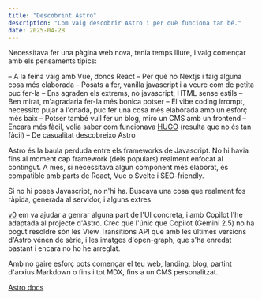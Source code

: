 ```yaml
---
title: "Descobrint Astro"
description: "Com vaig descobrir Astro i per què funciona tan bé."
date: 2025-04-28
---
```


Necessitava fer una pàgina web nova, tenia temps lliure, i vaig començar amb els pensaments típics:

– A la feina vaig amb Vue, doncs React
– Per què no Nextjs i faig alguna cosa més elaborada
– Posats a fer, vanilla javascript i a veure com de petita puc fer-la
– Ens agraden els extrems, no javascript, HTML sense estils
– Ben mirat, m'agradaria fer-la més bonica potser
– El vibe coding irrompt, necessito pujar a l'onada, puc fer una cosa més elaborada amb un esforç més baix
– Potser també vull fer un blog, miro un CMS amb un frontend
– Encara més fàcil, volia saber com funcionava [HUGO](http://hugo.io) (resulta que no és tan fàcil) 
– De casualitat descobreixo Astro

Astro és la baula perduda entre els frameworks de Javascript. No hi havia fins al moment cap framework (dels populars) realment enfocat al contingut. A més, si necessitava algun component més elaborat, és compatible amb parts de React, Vue o Svelte i SEO-friendly.

Si no hi poses Javascript, no n'hi ha. Buscava una cosa que realment fos ràpida, generada al servidor, i alguns extres. 

[v0](http://v0.dev) em va ajudar a genrar alguna part de l'UI concreta, i amb Copilot l'he adaptada al projecte d'Astro. Crec que l'únic que Copilot (Gemini 2.5) no ha pogut resoldre són les View Transitions API que amb les últimes versions d'Astro vénen de sèrie, i les imatges d'open-graph, que s'ha enredat bastant i encara no ho he arreglat.

Amb no gaire esforç pots començar el teu web, landing, blog, partint d'arxius Markdown o fins i tot MDX, fins a un CMS personalitzat.

[Astro docs](https://docs.astro.build/en/getting-started/)